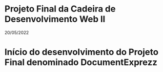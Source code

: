 # Projeto Final da Cadeira de Desenvolvimento Web II

20/05/2022
# Início do desenvolvimento do Projeto Final denominado DocumentExprezz
